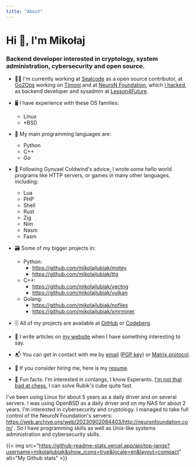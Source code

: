 ```yaml
---
title: "About"
---
```


# Hi 👋, I'm Mikołaj

### Backend developer interested in cryptology, system administration, cybersecurity and open source.

- 🧑‍💻️ I'm currently working at [Sealcode](https://www.sealcode.it/) as a open source contributor, at [Go2Ops](https://go2ops.com/) working on [Timoni](https://timoni.io/) and at [NeuroN Foundation](https://neuronfoundation.com/), which [I hacked](https://web.archive.org/web/20230902084403/http://neuronfoundation.com/), as backend developer and sysadmin at [Lesson4Future](https://app.lesson4future.com/).

- 🖥 I have experience with these OS families:
	- Linux
	- \*BSD

- 🐍 My main programming languages are:
	- Python
	- C++
	- Go

- 🦀 Following Gynvael Coldwind's advice, I wrote some hello world programs like HTTP servers, or games in many other languages, including:
	- Lua
	- PHP
	- Shell
	- Rust
	- Zig
	- Nim
	- Nasm
	- Fasm

- 🗃️ Some of my bigger projects in:
	- Python:
		- https://github.com/mikolajlubiak/motey
		- https://github.com/mikolajlubiak/ttg
	- C++:
		- https://github.com/mikolajlubiak/vectng
		- https://github.com/mikolajlubiak/vulkan
	- Golang:
		- https://github.com/mikolajlubiak/nofiles
		- https://github.com/mikolajlubiak/xmrminer

- 🗄 All of my projects are available at [GitHub](https://github.com/mikolajlubiak) or [Codeberg](https://codeberg.org/mikolajlubiak).

- 📰 I write articles on [my website](https://lubiak.pages.dev/) when I have something interesting to say.

- 📬 You can get in contact with me by [email](mailto:lubiak@proton.me) ([PGP key](https://keys.openpgp.org/search?q=lubiak%40proton.me)) or [Matrix protocol](https://matrix.to/#/@galanonim:matrix.org).

- 📄 If you consider hiring me, here is my [resume](https://lubiak.pages.dev/resume.pdf).

- 🎉 Fun facts: I'm interested in conlangs, I know Esperanto. [I'm not that bad at chess.](https://lichess.org/@/funtoomen) I can solve Rubik's cube quite fast.

I've been using Linux for about 5 years as a daily driver and on several servers. I was using OpenBSD as a daily driver and on my NAS for about 2 years.
I'm interested in cybersecurity and cryptology. I managed to take full control of the NeuroN Foundation's servers: https://web.archive.org/web/20230902084403/http://neuronfoundation.com/ .
So I have programming skills as well as Unix-like systems administration and cybersecurity skills.

{{< img src="https://github-readme-stats.vercel.app/api/top-langs?username=mikolajlubiak&show_icons=true&locale=en&layout=compact" alt="My Github stats" >}}
